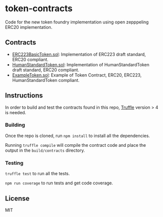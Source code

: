 # token-contracts

Code for the new token foundry implementation using open zepppeling ERC20 implementation.

## Contracts

- [ERC223BasicToken.sol](/contracts/token/ERC223BasicToken.sol): Implementation of ERC223 draft standard, ERC20 compliant.
- [HumanStandardToken.sol](/contracts/token/HumanStandardToken.sol): Implementation of HumanStandardToken draft standard, ERC20 compliant.
- [ExampleToken.sol](/contracts/ExampleToken.sol): Example of Token Contract, ERC20, ERC223, HumanStandardToken compliant.

## Instructions

In order to build and test the contracts found in this repo, [Truffle](truffleframework.com) version > 4 is needed.

### Building

Once the repo is cloned, run `npm install` to install all the dependencies.

Running `truffle compile` will compile the contract code and place the output in the `build/contracts` directory.

### Testing

`truffle test` to run all the tests.

`npm run coverage` to run tests and get code coverage.

## License

MIT
